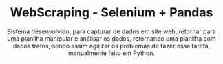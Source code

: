 
<h1 align="center">WebScraping - Selenium + Pandas </h1>
<p align="center">
Sistema desenvolvido, para capturar de dados em site web, retornar para uma planilha manipular e análisar os dados, retornando uma planilha com dados tratos, sendo assim agilizar os problemas de fazer essa tarefa, manualmente feito em Python.
</p>

